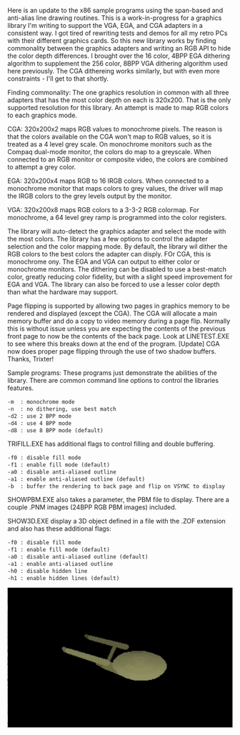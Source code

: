 Here is an update to the x86 sample programs using the span-based and anti-alias line drawing routines. This is a work-in-progress for a graphics library I'm writing to support the VGA, EGA, and CGA adapters in a consistent way. I got tired of rewriting tests and demos for all my retro PCs with their different graphics cards. So this new library works by finding commonality between the graphics adapters and writing an RGB API to hide the color depth differences. I brought over the 16 color, 4BPP EGA dithering algorithm to supplement the 256 color, 8BPP VGA dithering algorithm used here previously. The CGA dithereing works similarly, but with even more constraints - I'll get to that shortly.

Finding commonality: The one graphics resolution in common with all three adapters that has the most color depth on each is 320x200. That is the only supported resolution for this library.  An attempt is made to map RGB colors to each graphics mode.

CGA: 320x200x2 maps RGB values to monochrome pixels. The reason is that the colors available on the CGA won't map to RGB values, so it is treated as a 4 level grey scale. On monochrome monitors such as the Compaq dual-mode monitor, the colors do map to a greyscale. When connected to an RGB monitor or composite video, the colors are combined to attempt a grey color.

EGA: 320x200x4 maps RGB to 16 IRGB colors. When connected to a monochrome monitor that maps colors to grey values, the driver will map the IRGB colors to the grey levels output by the monitor.

VGA: 320x200x8 maps RGB colors to a 3-3-2 RGB colormap. For monochrome, a 64 level grey ramp is programmed into the color registers.

The library will auto-detect the graphics adapter and select the mode with the most colors. The library has a few options to control the adapter selection and the color mapping mode. By default, the library wil dither the RGB colors to the best colors the adapter can disply. FOr CGA, this is monochrome ony. The EGA and VGA can output to either color or monochrome monitors. The dithering can be disabled to use a best-match color, greatly reducing color fidelity, but with a slight speed improvement for EGA and VGA. The library can also be forced to use a lesser color depth than what the hardware may support.

Page flipping is supported by allowing two pages in graphics memory to be rendered and displayed (except the CGA). The CGA will allocate a main memory buffer and do a copy to video memory during a page flip. Normally this is without issue unless you are expecting the contents of the previous front page to now be the contents of the back page. Look at LINETEST.EXE to see where this breaks down at the end of the program. [Update] CGA now does proper page flipping through the use of two shadow buffers. Thanks, Trixter!

Sample programs: These programs just demonstrate the abilities of the library. There are common command line options to control the libraries features.

    -m  : monochrome mode
    -n  : no dithering, use best match
    -d2 : use 2 BPP mode
    -d4 : use 4 BPP mode
    -d8 : use 8 BPP mode (default)
    
TRIFILL.EXE has additional flags to control filling and double buffering.

    -f0 : disable fill mode
    -f1 : enable fill mode (default)
    -a0 : disable anti-aliased outline
    -a1 : enable anti-aliased outline (default)
    -b  : buffer the rendering to back page and flip on VSYNC to display
    
SHOWPBM.EXE also takes a parameter, the PBM file to display. There are a couple .PNM images (24BPP RGB PBM images) included.

SHOW3D.EXE display a 3D object defined in a file with the .ZOF extension and also has these additional flags:

    -f0 : disable fill mode
    -f1 : enable fill mode (default)
    -a0 : disable anti-aliased outline (default)
    -a1 : enable anti-aliased outline
    -h0 : disable hidden line
    -h1 : enable hidden lines (default)

![NCC1701](https://github.com/dschmenk/Bresen-Span/blob/master/images/NCC1701.png)
